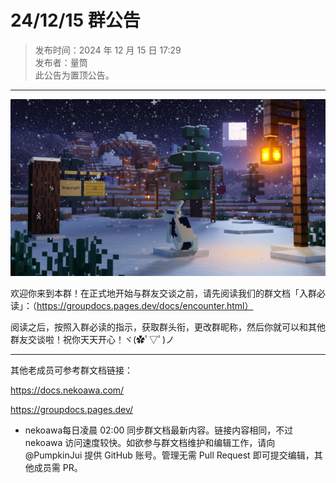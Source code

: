 # 24/12/15 群公告

> 发布时间：2024 年 12 月 15 日 17:29  
  发布者：量筒  
  此公告为置顶公告。

---

![公告图片](../../assets/anno/24121502.jpg)

欢迎你来到本群！在正式地开始与群友交谈之前，请先阅读我们的群文档「入群必读」：（https://groupdocs.pages.dev/docs/encounter.html）

阅读之后，按照入群必读的指示，获取群头衔，更改群昵称，然后你就可以和其他群友交谈啦！祝你天天开心！ヾ(✿ﾟ▽ﾟ)ノ

----------

其他老成员可参考群文档链接：

https://docs.nekoawa.com/

https://groupdocs.pages.dev/

* nekoawa每日凌晨 02:00 同步群文档最新内容。链接内容相同，不过 nekoawa 访问速度较快。如欲参与群文档维护和编辑工作，请向 @PumpkinJui 提供 GitHub 账号。管理无需 Pull Request 即可提交编辑，其他成员需 PR。